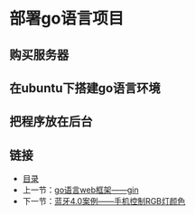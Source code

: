 # 部署go语言项目

## 购买服务器

## 在ubuntu下搭建go语言环境

## 把程序放在后台


## 链接
- [目录](directory.md)  
- 上一节：[go语言web框架——gin](5.4.md)  
- 下一节：[蓝牙4.0案例——手机控制RGB灯颜色](6.0.md)
